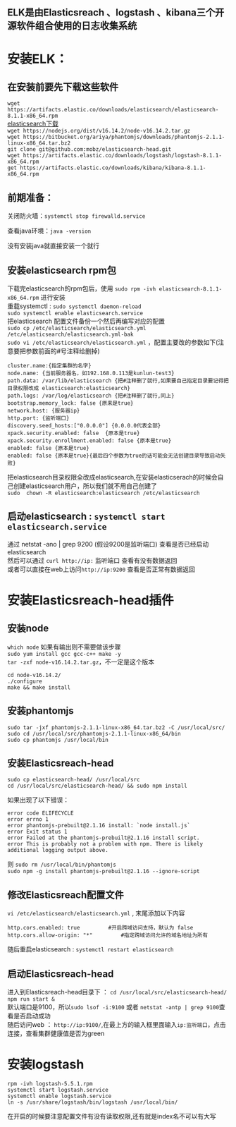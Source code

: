 ## ELK是由Elasticsreach 、logstash 、kibana三个开源软件组合使用的日志收集系统
# 安装ELK：
## 在安装前要先下载这些软件

`wget https://artifacts.elastic.co/downloads/elasticsearch/elasticsearch-8.1.1-x86_64.rpm`  
[elasticsearch下载](https://www.elastic.co/cn/downloads/elasticsearch)  
`wget https://nodejs.org/dist/v16.14.2/node-v16.14.2.tar.gz`  
`wget https://bitbucket.org/ariya/phantomjs/downloads/phantomjs-2.1.1-linux-x86_64.tar.bz2`  
`git clone git@github.com:mobz/elasticsearch-head.git`  
`wget https://artifacts.elastic.co/downloads/logstash/logstash-8.1.1-x86_64.rpm`  
`get https://artifacts.elastic.co/downloads/kibana/kibana-8.1.1-x86_64.rpm`  

## 前期准备：

关闭防火墙：`systemctl stop firewalld.service`

查看java环境：`java -version`

没有安装java就直接安装一个就行
## 安装elasticsearch rpm包

下载完elasticsearch的rpm包后，使用 `sudo rpm -ivh elasticsearch-8.1.1-x86_64.rpm` 进行安装  
重载systemctl : `sudo systemctl daemon-reload`  
`sudo systemctl enable elasticsearch.service`  
把elasticsearch 配置文件备份一个然后再编写对应的配置  
`sudo cp /etc/elasticsearch/elasticsearch.yml /etc/elasticsearch/elasticsearch.yml-bak`  
`sudo vi /etc/elasticsearch/elasticsearch.yml` ，配置主要改的参数如下(注意要把参数前面的#号注释给删掉)  
```
cluster.name:{指定集群的名字}  
node.name: {当前服务器名，如192.168.0.113是kunlun-test3}  
path.data: /var/lib/elasticsearch {把#注释删了就行,如果要自己指定目录要记得把目录权限改成 elasticsearch:elasticsearch}  
path.logs: /var/log/elasticsearch {把#注释删了就行,同上}  
bootstrap.memory_lock: false {原来是true}  
network.host: {服务器ip}  
http.port: {监听端口}  
discovery.seed_hosts:["0.0.0.0"] {0.0.0.0代表全部}  
xpack.security.enabled: false  {原本是true}  
xpack.security.enrollment.enabled: false {原本是true}  
enabled: false {原本是true}  
enabled: false {原本是true}{最后四个参数为true的话可能会无法创建目录导致启动失败}  
```

把elasticsearch目录权限全改成elasticsearch,在安装elasticserach的时候会自己创建elasticsearch用户，所以我们就不用自己创建了  
`sudo  chown -R elasticsearch:elasticsearch /etc/elasticsearch`  
## 启动elasticsearch : `systemctl start elasticsearch.service`  
通过 netstat -ano | grep 9200 (假设9200是监听端口) 查看是否已经启动elasticsearch  
然后可以通过 `curl http://ip:` 监听端口 查看有没有数据返回  
或者可以直接在web上访问`http://ip:9200` 查看是否正常有数据返回  

# 安装Elasticsreach-head插件
## 安装node
`which node` 如果有输出则不需要做该步骤  
`sudo yum install gcc gcc-c++ make -y`  
`tar -zxf node-v16.14.2.tar.gz`，不一定是这个版本  
```
cd node-v16.14.2/
./configure
make && make install
```
## 安装phantomjs
```
sudo tar -jxf phantomjs-2.1.1-linux-x86_64.tar.bz2 -C /usr/local/src/
sudo cd /usr/local/src/phantomjs-2.1.1-linux-x86_64/bin
sudo cp phantomjs /usr/local/bin
```
## 安装Elasticsreach-head
```
sudo cp elasticsearch-head/ /usr/local/src
cd /usr/local/src/elasticsearch-head/ && sudo npm install
```
如果出现了以下错误：  
```
error code ELIFECYCLE
error errno 1
error phantomjs-prebuilt@2.1.16 install: `node install.js`
error Exit status 1
error Failed at the phantomjs-prebuilt@2.1.16 install script.
error This is probably not a problem with npm. There is likely additional logging output above.
```
则 `sudo rm /usr/local/bin/phantomjs`  
`sudo npm -g install phantomjs-prebuilt@2.1.16 --ignore-script`
## 修改Elasticsreach配置文件
`vi /etc/elasticsearch/elasticsearch.yml` , 末尾添加以下内容  
```
http.cors.enabled: true         #开启跨域访问支持，默认为 false
http.cors.allow-origin: "*"         #指定跨域访问允许的域名地址为所有
```
随后重启elasticsearch : `systemctl restart elasticsearch`  
## 启动Elasticsreach-head
进入到Elasticsreach-head目录下 ： `cd /usr/local/src/elasticsearch-head/`  
`npm run start &`  
默认端口是9100，所以`sudo lsof -i:9100` 或者 `netstat -antp | grep 9100`查看是否启动成功  
随后访问web ： `http://ip:9100/`,在最上方的输入框里面输入`ip:监听端口`，点击连接，查看集群健康值是否为green  
# 安装logstash
`rpm -ivh logstash-5.5.1.rpm`  
`systemctl start logstash.service`  
`systemctl enable logstash.service`  
`ln -s /usr/share/logstash/bin/logstash /usr/local/bin/`

在开启的时候要注意配置文件有没有读取权限,还有就是index名不可以有大写
